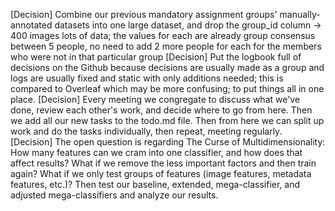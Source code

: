 [Decision] Combine our previous mandatory assignment groups' manually-annotated datasets into one large dataset, and drop the group_id column -> 400 images lots of data; the values for each are already group consensus between 5 people, no need to add 2 more people for each for the members who were not in that particular group
[Decision] Put the logbook full of decisions on the Github because decisions are usually made as a group and logs are usually fixed and static with only additions needed; this is compared to Overleaf which may be more confusing; to put things all in one place.
[Decision] Every meeting we congregate to discuss what we've done, review each other's work, and decide where to go from here. Then we add all our new tasks to the todo.md file. Then from here we can split up work and do the tasks individually, then repeat, meeting regularly.
[Decision] The open question is regarding The Curse of Multidimensionality: How many features can we cram into one classifier, and how does that affect results? What if we remove the less important factors and then train again? What if we only test groups of features (image features, metadata features, etc.)? Then test our baseline, extended, mega-classifier, and adjusted mega-classifiers and analyze our results.